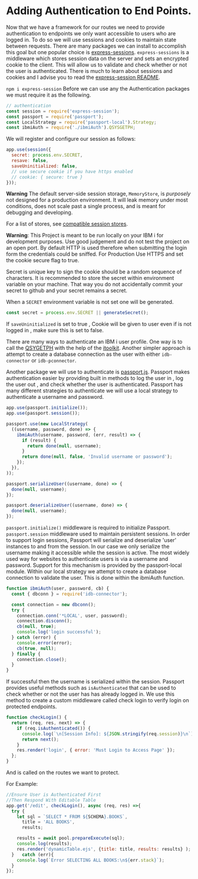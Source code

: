 
# Adding Authentication to End Points.

Now that we have a framework for our routes we need to provide authentication to endpoints we only want accessible to users who are logged in. To do so we will use sessions and cookies to maintain state between requests. There are many packages we can install to accomplish this goal but one popular choice is [express-sessions](https://www.npmjs.com/package/express-session). `express-sessions` is a middleware which stores session data on the server and sets an encrypted cookie to the client. This will allow us to validate and check whether or not the user is authenticated. There is much to learn about sessions and cookies and I advise you to read the [express-session README](https://github.com/expressjs/session).

`npm i express-session`
Before we can use any the Authentication packages we must require it as the following.

```javascript
// authentication
const session = require('express-session');
const passport = require('passport');
const LocalStrategy = require('passport-local').Strategy;
const ibmiAuth = require('./ibmiAuth').QSYSGETPH;
```

We will register and configure our session as follows:

```javascript
app.use(session({
  secret: process.env.SECRET,
  resave: false,
  saveUninitialized: false,
  // use secure cookie if you have https enabled
  // cookie: { secure: true }
}));
```

**Warning** The default server-side session storage, `MemoryStore`, is _purposely_ not designed for a production environment. It will leak memory under most conditions, does not scale past a single process, and is meant for debugging and developing.

For a list of stores, see [compatible session stores](https://github.com/expressjs/session#compatible-session-stores).

**Warning**: This Project is meant to be run locally on your IBM i for development purposes. Use good judgement and do not test the project on an open port. By default HTTP is used therefore when submitting the login form the credentials could be sniffed. For Production Use HTTPS and set the cookie secure flag to true.


Secret is unique key to sign the cookie should be a random sequence of characters. It is recommended to store the secret within environment variable on your machine. That way you do not accidentally commit your secret to github and your secret remains a secret.

When a `SECRET` environment variable is not set one will be generated.

```javascript
const secret = process.env.SECRET || generateSecret();
```

If `saveUninitialized` is set to true , Cookie will be given to user even if is not logged in , make sure this is set to false.

There are many ways to authenticate an IBM i user profile. One way is to call the [QSYGETPH](https://www.ibm.com/support/knowledgecenter/en/ssw_ibm_i_73/apis/QSYGETPH.htm) with the help of the [itoolkit](https://github.com/IBM/nodejs-itoolkit). Another simpler approach is attempt to create a database connection as the user with either `idb-connector` or `idb-pconnector`.

Another package we will use to authenticate is [passport.js](http://www.passportjs.org/). Passport makes authentication easier by providing built in methods to log the user in , log the user out , and check whether the user is authenticated. Passport has many different strategies to authenticate we will use a local strategy to authenticate a username and password.

```javascript
app.use(passport.initialize());
app.use(passport.session());

passport.use(new LocalStrategy(
  ((username, password, done) => {
    ibmiAuth(username, password, (err, result) => {
      if (result) {
        return done(null, username);
      }
      return done(null, false, 'Invalid username or password');
    });
  }),
));

passport.serializeUser((username, done) => {
  done(null, username);
});

passport.deserializeUser((username, done) => {
  done(null, username);
});
```

`passport.initialize()` middleware is required to initialize Passport. `passport.session` middleware used to maintain persistent sessions. In order to support login sessions, Passport will serialize and deserialize 'user' instances to and from the session. In our case we only serialize the username making it accessible while the session is active. The most widely used way for websites to authenticate users is via a username and password. Support for this mechanism is provided by the passport-local module. Within our local strategy we attempt to create a database connection to validate the user. This is done within the ibmiAuth function.

```javascript
function ibmiAuth(user, password, cb) {
  const { dbconn } = require('idb-connector');

  const connection = new dbconn();
  try {
    connection.conn('*LOCAL', user, password);
    connection.disconn();
    cb(null, true);
    console.log('login successful');
  } catch (error) {
    console.error(error);
    cb(true, null);
  } finally {
    connection.close();
  }
}
```

If successful then the username is serialized within the session. Passport provides useful methods such as `isAuthenticated` that can be used to check whether or not the user has has already logged in. We use this method to create a custom middleware called check login to verify login on protected endpoints.

```javascript
function checkLogin() {
  return (req, res, next) => {
    if (req.isAuthenticated()) {
      console.log(`\n[Session Info]: ${JSON.stringify(req.session)}\n`);
      return next();
    }
    res.render('login', { error: 'Must Login to Access Page' });
  };
}
```

And is called on the routes we want to protect.

For Example:

```javascript
//Ensure User is Authenticated First
//Then Respond With Editable Table
app.get('/edit', checkLogin(), async (req, res) =>{
  try {
    let sql = `SELECT * FROM ${SCHEMA}.BOOKS`,
      title = 'ALL BOOKS',
      results;

    results = await pool.prepareExecute(sql);
    console.log(results);
    res.render('dynamicTable.ejs', {title: title, results: results} );
  }   catch (err){
    console.log(`Error SELECTING ALL BOOKS:\n${err.stack}`);
  }
});

```